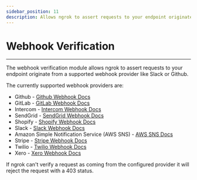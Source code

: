 ```yaml
---
sidebar_position: 11
description: Allows ngrok to assert requests to your endpoint originate from a supported webhook provider like Slack or Github.
---
```


# Webhook Verification
------------

The webhook verification module allows ngrok to assert requests to your endpoint originate from a supported webhook provider like Slack or Github.

The currently supported webhook providers are:

*   Github - [Github Webhook Docs](https://docs.github.com/en/developers/webhooks-and-events/webhooks/about-webhooks)
*   GitLab - [GitLab Webhook Docs](https://docs.gitlab.com/ee/user/project/integrations/webhooks.html)
*   Intercom - [Intercom Webhook Docs](https://developers.intercom.com/building-apps/docs/setting-up-webhooks)
*   SendGrid - [SendGrid Webhook Docs](https://docs.sendgrid.com/for-developers/tracking-events/getting-started-event-webhook)
*   Shopify - [Shopify Webhook Docs](https://shopify.dev/apps/webhooks)
*   Slack - [Slack Webhook Docs](https://api.slack.com/messaging/webhooks)
*   Amazon Simple Notification Service (AWS SNS) - [AWS SNS Docs](https://docs.aws.amazon.com/sns/latest/dg/sns-http-https-endpoint-as-subscriber.html)
*   Stripe - [Stripe Webhook Docs](https://stripe.com/docs/webhooks)
*   Twilio - [Twilio Webhook Docs](https://www.twilio.com/docs/usage/webhooks)
*   Xero - [Xero Webhook Docs](https://developer.xero.com/documentation/guides/webhooks/overview/)

If ngrok can't verify a request as coming from the configured provider it will reject the request with a 403 status.
